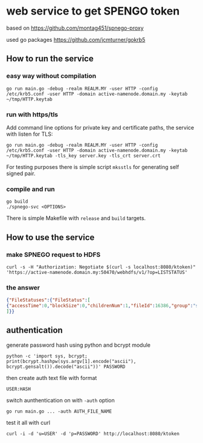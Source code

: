 # web service to get SPENGO token

based on <https://github.com/montag451/spnego-proxy>

used go packages <https://github.com/jcmturner/gokrb5>

## How to run the service

### easy way without compilation

```text
go run main.go -debug -realm REALM.MY -user HTTP -config /etc/krb5.conf -user HTTP -domain active-namenode.domain.my -keytab ~/tmp/HTTP.keytab
```

### run with https/tls

Add command line options for private key and certificate paths, the service with listen for TLS:

```text
go run main.go -debug -realm REALM.MY -user HTTP -config /etc/krb5.conf -user HTTP -domain active-namenode.domain.my -keytab ~/tmp/HTTP.keytab -tls_key server.key -tls_crt server.crt
```

For testing purposes there is simple script `mksstls` for generating self signed pair.

### compile and run

```text
go build
./spnego-svc <OPTIONS>
```

There is simple Makefile with `release` and `build` targets.

## How to use the service

### make SPNEGO request to HDFS

```text
curl -s -H "Authorization: Negotiate $(curl -s localhost:8080/ktoken)" 'https://active-namenode.domain.my:50470/webhdfs/v1/?op=LISTSTATUS'
```

### the answer

```json
{"FileStatuses":{"FileStatus":[
{"accessTime":0,"blockSize":0,"childrenNum":1,"fileId":16386,"group":"supergroup","length":0,"modificationTime":1662640839709,"owner":"HTTP","pathSuffix":"test","permission":"755","replication":0,"storagePolicy":0,"type":"DIRECTORY"}
]}}
```

## authentication

generate password hash using python and bcrypt module

```text
python -c 'import sys, bcrypt; print(bcrypt.hashpw(sys.argv[1].encode("ascii"), bcrypt.gensalt()).decode("ascii"))' PASSWORD
```

then create auth text file with format

```text
USER:HASH
```

switch aunthentication on with `-auth` option

```text
go run main.go ... -auth AUTH_FILE_NAME
```

test it all with curl

```text
curl -i -d 'u=USER' -d 'p=PASSWORD' http://localhost:8080/ktoken
```
